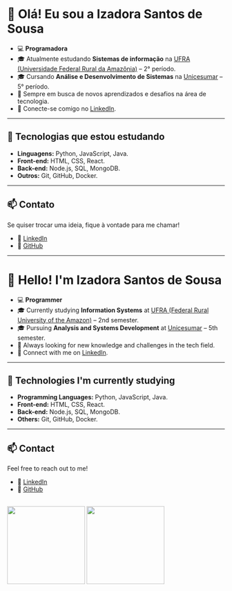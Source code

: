 # 👋 Olá! Eu sou a Izadora Santos de Sousa  

- 💻 **Programadora**
- 🎓 Atualmente estudando **Sistemas de informação** na [UFRA (Universidade Federal Rural da Amazônia)](https://www.ufra.edu.br/) – 2° período.  
- 🎓 Cursando **Análise e Desenvolvimento de Sistemas** na [Unicesumar](https://www.unicesumar.edu.br/) – 5° período.  
- 🌱 Sempre em busca de novos aprendizados e desafios na área de tecnologia.  
- 🔗 Conecte-se comigo no [LinkedIn](https://www.linkedin.com/in/izadora-santos-de-sousa?utm_source=share&utm_campaign=share_via&utm_content=profile&utm_medium=android_app).  

---

## 🚀 Tecnologias que estou estudando  

- **Linguagens:** Python, JavaScript, Java.  
- **Front-end:** HTML, CSS, React.  
- **Back-end:** Node.js, SQL, MongoDB.  
- **Outros:** Git, GitHub, Docker.  

---

## 📫 Contato  

Se quiser trocar uma ideia, fique à vontade para me chamar!  
 
- 🔗 [LinkedIn](https://www.linkedin.com/in/izadora-santos-de-sousa?utm_source=share&utm_campaign=share_via&utm_content=profile&utm_medium=android_app)  
- 🔗 [GitHub](https://github.com/izadorasantos922)  

---  

# 👋 Hello! I'm Izadora Santos de Sousa  

- 💻 **Programmer**  
- 🎓 Currently studying **Information Systems** at [UFRA (Federal Rural University of the Amazon)](https://www.ufra.edu.br/) – 2nd semester.  
- 🎓 Pursuing **Analysis and Systems Development** at [Unicesumar](https://www.unicesumar.edu.br/) – 5th semester.  
- 🌱 Always looking for new knowledge and challenges in the tech field.  
- 🔗 Connect with me on [LinkedIn](https://www.linkedin.com/in/izadora-santos-de-sousa?utm_source=share&utm_campaign=share_via&utm_content=profile&utm_medium=android_app).  

---

## 🚀 Technologies I'm currently studying  

- **Programming Languages:** Python, JavaScript, Java.  
- **Front-end:** HTML, CSS, React.  
- **Back-end:** Node.js, SQL, MongoDB.  
- **Others:** Git, GitHub, Docker.  

---

## 📫 Contact  

Feel free to reach out to me!  
 
- 🔗 [LinkedIn](https://www.linkedin.com/in/izadora-santos-de-sousa?utm_source=share&utm_campaign=share_via&utm_content=profile&utm_medium=android_app)  
- 🔗 [GitHub](https://github.com/izadorasantos922)
<br/>
<div>
    <img height="180em" src="https://github-readme-stats-ten-gilt.vercel.app/api?username=izadorasantos922&show_icons=true&theme=dracula&count_private=true">
    <img height="180em" src="https://github-readme-stats-ten-gilt.vercel.app/api/top-langs/?username=izadorasantos922&layout=compact&theme=dracula">
</div>

  
  
